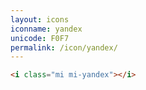 ```yaml
---
layout: icons
iconname: yandex
unicode: F0F7
permalink: /icon/yandex/
---
```


``` html
<i class="mi mi-yandex"></i>
```
